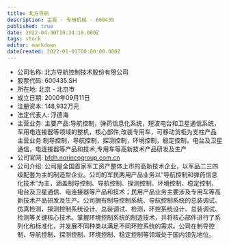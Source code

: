 ```yaml
---
title: 北方导航
description: 主板 - 专用机械 - 600435
published: true
date: 2022-04-30T19:34:18.000Z
tags: stock
editor: markdown
dateCreated: 2022-01-01T00:00:00.000Z
---
```


- 公司名称: 北方导航控制技术股份有限公司
- 股票代码: 600435.SH
- 所在地: 北京 - 北京市
- 成立日期: 2000年09月11日
- 注册资本: 148,932万元
- 法定代表人: 浮德海
- 主营业务: 主要产品:导航控制，弹药信息化系统，短波电台和卫星通信系统，军用电连接器等领域的整机，核心部件;改装专用车，可移动货柜为支柱产品主营业务:制导控制，导航控制，探测控制，环境控制，稳定控制，电台及卫星通信，电连接器等产品和技术;专用车等高新技术产品研发及生产
- 公司官网: [bfdh.norincogroup.com.cn](bfdh.norincogroup.com.cn)
- 公司介绍: 公司是全国首家军工资产整体上市的高新技术企业，以军品二三四级配套为主的制造型企业。公司的军民两用产品业务以“导航控制和弹药信息化技术”为主，涵盖制导控制、导航控制、探测控制、环境控制、稳定控制、电台及卫星通信、电连接器等产品和技术；民用产品业务主要涉及专用车等高新技术产品研发及生产。公司拥有制导控制系统、导航控制系统的总装调试、仿真检测，探测控制系统设计、总装调试、检测，环控系统设计、总装调试、检测等关键核心技术。掌握环境控制系统的制造技术，并将核心部件进行了系列化和标准化，并发展不同种类以满足不同环控系统的需求。公司在制导控制、导航控制、探测控制、环境控制、稳定控制等领域处于国内领先地位。



